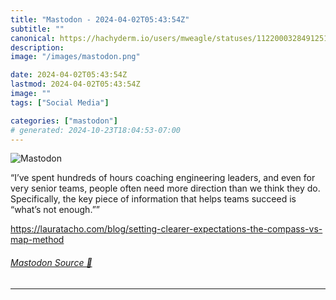 ```yaml
---
title: "Mastodon - 2024-04-02T05:43:54Z"
subtitle: ""
canonical: https://hachyderm.io/users/mweagle/statuses/112200032849125140
description:
image: "/images/mastodon.png"

date: 2024-04-02T05:43:54Z
lastmod: 2024-04-02T05:43:54Z
image: ""
tags: ["Social Media"]

categories: ["mastodon"]
# generated: 2024-10-23T18:04:53-07:00
---
```

![Mastodon](/images/mastodon.png)

<p>“I’ve spent hundreds of hours coaching engineering leaders, and even for very senior teams, people often need more direction than we think they do. Specifically, the key piece of information that helps teams succeed is “what’s not enough.””</p><p><a href="https://lauratacho.com/blog/setting-clearer-expectations-the-compass-vs-map-method" target="_blank" rel="nofollow noopener noreferrer" translate="no"><span class="invisible">https://</span><span class="ellipsis">lauratacho.com/blog/setting-cl</span><span class="invisible">earer-expectations-the-compass-vs-map-method</span></a></p>


###### [Mastodon Source 🐘](https://hachyderm.io/@mweagle/112200032849125140)

___

